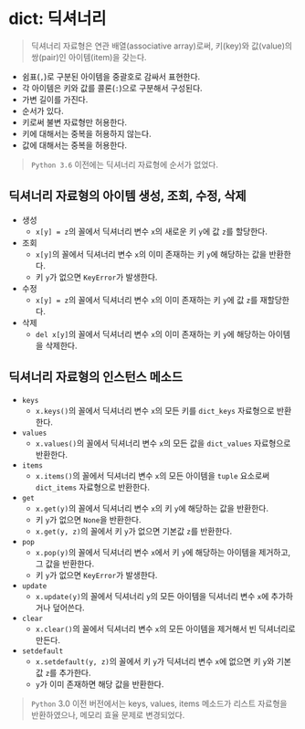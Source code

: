 # dict: 딕셔너리

> 딕셔너리 자료형은 연관 배열(associative array)로써, 키(key)와 값(value)의 쌍(pair)인 아이템(item)을 갖는다.

- 쉼표(`,`)로 구분된 아이템을 중괄호로 감싸서 표현한다.
- 각 아이템은 키와 값를 콜론(`:`)으로 구분해서 구성된다.
- 가변 길이를 가진다.
- 순서가 있다.
- 키로써 불변 자료형만 허용한다.
- 키에 대해서는 중복을 허용하지 않는다.
- 값에 대해서는 중복을 허용한다.

> `Python 3.6` 이전에는 딕셔너리 자료형에 순서가 없었다.

## 딕셔너리 자료형의 아이템 생성, 조회, 수정, 삭제

- 생성
  - `x[y] = z`의 꼴에서 딕셔너리 변수 `x`의 새로운 키 `y`에 값 `z`를 할당한다.
- 조회
  - `x[y]`의 꼴에서 딕셔너리 변수 `x`의 이미 존재하는 키 `y`에 해당하는 값을 반환한다.
  - 키 `y`가 없으면 `KeyError`가 발생한다.
- 수정
  - `x[y] = z`의 꼴에서 딕셔너리 변수 `x`의 이미 존재하는 키 `y`에 값 `z`를 재할당한다.
- 삭제
  - `del x[y]`의 꼴에서 딕셔너리 변수 `x`의 이미 존재하는 키 `y`에 해당하는 아이템을 삭제한다.

## 딕셔너리 자료형의 인스턴스 메소드

- `keys`
  - `x.keys()`의 꼴에서 딕셔너리 변수 `x`의 모든 키를 `dict_keys` 자료형으로 반환한다.
- `values`
  - `x.values()`의 꼴에서 딕셔너리 변수 `x`의 모든 값을 `dict_values` 자료형으로 반환한다.
- `items`
  - `x.items()`의 꼴에서 딕셔너리 변수 `x`의 모든 아이템을 `tuple` 요소로써 `dict_items` 자료형으로  반환한다.
- `get`
  - `x.get(y)`의 꼴에서 딕셔너리 변수 `x`의 키 `y`에 해당하는 값을 반환한다.
  - 키 `y`가 없으면 `None`을 반환한다.
  - `x.get(y, z)`의 꼴에서 키 `y`가 없으면 기본값 `z`를 반환한다.
- `pop`
  - `x.pop(y)`의 꼴에서 딕셔너리 변수 `x`에서 키 `y`에 해당하는 아이템을 제거하고, 그 값을 반환한다.
  - 키 `y`가 없으면 `KeyError`가 발생한다.
- `update`
  - `x.update(y)`의 꼴에서 딕셔너리 `y`의 모든 아이템을 딕셔너리 변수 `x`에 추가하거나 덮어쓴다.
- `clear`
  - `x.clear()`의 꼴에서 딕셔너리 변수 `x`의 모든 아이템을 제거해서 빈 딕셔너리로 만든다.
- `setdefault`
  - `x.setdefault(y, z)`의 꼴에서 키 `y`가 딕셔너리 변수 `x`에 없으면 키 `y`와 기본값 `z`를 추가한다.
  - `y`가 이미 존재하면 해당 값을 반환한다.

> `Python` 3.0 이전 버전에서는 keys, values, items 메소드가 리스트 자료형을 반환하였으나, 메모리 효율 문제로 변경되었다.

